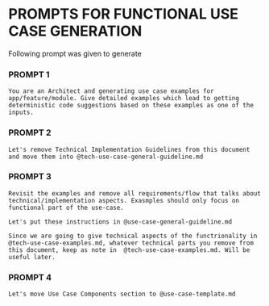 # PROMPTS FOR FUNCTIONAL USE CASE GENERATION

Following prompt was given to generate 
### PROMPT 1
```
You are an Architect and generating use case examples for app/feature/module. Give detailed examples which lead to getting deterministic code suggestions based on these examples as one of the inputs.
```
### PROMPT 2
```
Let's remove Technical Implementation Guidelines from this document and move them into @tech-use-case-general-guideline.md 
```
### PROMPT 3
```
Revisit the examples and remove all requirements/flow that talks about technical/implementation aspects. Exasmples should only focus on functional part of the use-case.

Let's put these instructions in @use-case-general-guideline.md

Since we are going to give technical aspects of the functrionality in @tech-use-case-examples.md, whatever technical parts you remove from this document, keep as note in  @tech-use-case-examples.md. Will be useful later.
```

### PROMPT 4
```
Let's move Use Case Components section to @use-case-template.md 
```

